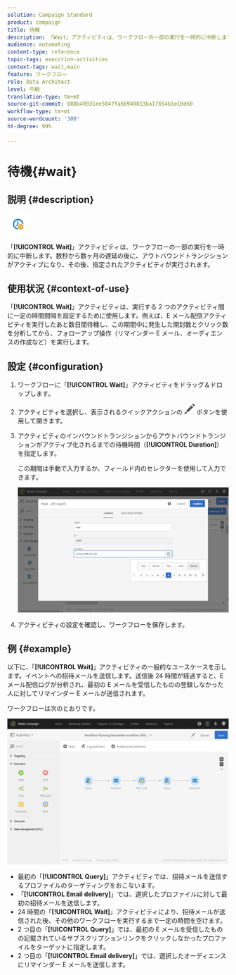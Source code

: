 ```yaml
---
solution: Campaign Standard
product: campaign
title: 待機
description: 「Wait」アクティビティは、ワークフローの一部の実行を一時的に中断します。
audience: automating
content-type: reference
topic-tags: execution-activities
context-tags: wait,main
feature: ワークフロー
role: Data Architect
level: 中級
translation-type: tm+mt
source-git-commit: 088b49931ee5047fa6b949813ba17654b1e10d60
workflow-type: tm+mt
source-wordcount: '300'
ht-degree: 99%

---
```



# 待機{#wait}

## 説明 {#description}

![](assets/wait.png)

「**[!UICONTROL Wait]**」アクティビティは、ワークフローの一部の実行を一時的に中断します。数秒から数ヶ月の遅延の後に、アウトバウンドトランジションがアクティブになり、その後、指定されたアクティビティが実行されます。

## 使用状況 {#context-of-use}

「**[!UICONTROL Wait]**」アクティビティは、実行する 2 つのアクティビティ間に一定の時間間隔を設定するために使用します。例えば、E メール配信アクティビティを実行したあと数日間待機し、この期間中に発生した開封数とクリック数を分析してから、フォローアップ操作（リマインダー E メール、オーディエンスの作成など）を実行します。

## 設定 {#configuration}

1. ワークフローに「**[!UICONTROL Wait]**」アクティビティをドラッグ＆ドロップします。
1. アクティビティを選択し、表示されるクイックアクションの ![](assets/edit_darkgrey-24px.png) ボタンを使用して開きます。
1. アクティビティのインバウンドトランジションからアウトバウンドトランジションがアクティブ化されるまでの待機時間（**[!UICONTROL Duration]**）を指定します。

   この期間は手動で入力するか、フィールド内のセレクターを使用して入力できます。

   ![](assets/wait_duration.png)

1. アクティビティの設定を確認し、ワークフローを保存します。

## 例 {#example}

以下に、「**[!UICONTROL Wait]**」アクティビティの一般的なユースケースを示します。イベントへの招待メールを送信します。送信後 24 時間が経過すると、E メール配信ログが分析され、最初の E メールを受信したものの登録しなかった人に対してリマインダー E メールが送信されます。

ワークフローは次のとおりです。

![](assets/wait_example_workflow.png)

* 最初の「**[!UICONTROL Query]**」アクティビティでは、招待メールを送信するプロファイルのターゲティングをおこないます。
* 「**[!UICONTROL Email delivery]**」では、選択したプロファイルに対して最初の招待メールを送信します。
* 24 時間の「**[!UICONTROL Wait]**」アクティビティにより、招待メールが送信された後、その他のワークフローを実行するまで一定の時間を空けます。
* 2 つ目の「**[!UICONTROL Query]**」では、最初の E メールを受信したものの記載されているサブスクリプションリンクをクリックしなかったプロファイルをターゲットに指定します。
* 2 つ目の「**[!UICONTROL Email delivery]**」では、選択したオーディエンスにリマインダー E メールを送信します。

